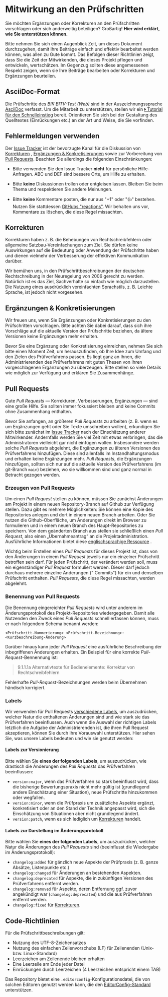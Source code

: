 # Mitwirkung an den Prüfschritten

Sie möchten Ergänzungen oder Korrekturen an den Prüfschritten vorschlagen oder sich anderweitig beteiligen?
Großartig! **Hier wird erklärt, wie Sie unterstützen können.**

Bitte nehmen Sie sich einen Augenblick Zeit, um dieses Dokument durchzugehen, damit
Ihre Beiträge einfach und effektiv
bearbeitet werden können, was allen zu Gute kommt. Das Befolgen dieser Richtlinien zeigt, dass Sie die Zeit der
Mitwirkenden, die dieses Projekt pflegen und entwickeln,
wertschätzen. Im Gegenzug sollten diese angemessenen Respekt zeigen, wenn sie Ihre Beiträge bearbeiten oder Korrekturen
und Ergänzungen beurteilen.

## AsciiDoc-Format

Die Prüfschritte des *BIK BITV-Test (Web)* sind in der Auszeichnungssprache [AsciiDoc](https://asciidoc.org) verfasst.
Um die Mitarbeit zu unterstützen, stellen wir
ein [🞂 Tutorial für den Schnelleinstieg](/support/AsciiDoc/AsciiDoc%20Tutorial.adoc)
bereit.
Orientieren Sie sich bei der Gestaltung des Quelltextes (Einrückungen etc.) an der Art und Weise, die Sie vorfinden.

## Fehlermeldungen verwenden

Der [Issue Tracker](https://github.com/BIK-BITV/BIK-App-Test/issues) ist der bevorzugte
Kanal für die Diskussion von [Korrekturen](#korrekturen)
, [Ergänzungen & Konkretisierungen](#erg%C3%A4nzungen--konkretisierungen)
sowie zur Vorbereitung von [Pull Requests](#pull-requests). Beachten Sie allerdings die
folgenden Einschränkungen:

* Bitte verwenden Sie den Issue Tracker **nicht** für persönliche Hilfe-Anfragen.
  ABC und DEF sind bessere Orte, um Hilfe zu erhalten.

* Bitte **keine** Diskussionen trollen oder entgleisen lassen. Bleiben Sie beim Thema und respektieren Sie andere
  Meinungen.

* Bitte **keine** Kommentare posten, die nur aus "+1" oder ":thumbsup:" bestehen. Nutzen Sie stattdessen
  [GitHubs "reactions"](https://blog.github.com/2016-03-10-add-reactions-to-pull-requests-issues-and-comments/).
  Wir behalten uns vor, Kommentare zu löschen, die diese Regel missachten.

## Korrekturen

Korrekturen haben z. B. die Behebungen von Rechtschreibfehlern oder allgemeine Satzbau-Vereinfachungen zum Ziel. Sie
dürfen keine Auswirkungen auf die Bedeutung oder Anwendung der Prüfschritte haben und dienen vielmehr der
Verbesserung der effektiven Kommunikation darüber.

Wir bemühen uns, in den Prüfschrittbeschreibungen der deutschen Rechtschreibung
in der
Neuregelung
von 2006 gerecht zu werden. Natürlich ist es das Ziel, Sachverhalte so einfach wie möglich darzustellen. Die Nutzung
eines ausdrücklich vereinfachten Sprachstils, z. B. Leichte Sprache, ist jedoch nicht
vorgesehen.

## Ergänzungen & Konkretisierungen

Wir freuen uns, wenn Sie Ergänzungen oder Konkretisierungen zu den Prüfschritten vorschlagen. Bitte achten Sie dabei
darauf,
dass sich ihre Vorschläge auf die aktuelle Version der Prüfschritte beziehen, da ältere Versionen keine
Ergänzungen mehr erhalten.

Bevor Sie eine Ergänzung oder Konkretisierung einreichen, nehmen Sie sich bitte einen Moment Zeit, um herauszufinden,
ob Ihre Idee zum Umfang und den Zielen des Prüfverfahrens passen. Es liegt ganz an Ihnen, die Administrierenden des
Prüfverfahrens mit guten Thesen von Ihren vorgeschlagenen Ergänzungen zu überzeugen. Bitte stellen so viele Details wie
möglich zur Verfügung und erklären Sie Zusammenhänge.

## Pull Requests

Gute _Pull Requests_ — Korrekturen, Verbesserungen, Ergänzungen — sind eine große Hilfe. Sie sollten immer fokussiert
bleiben und keine Commits ohne Zusammenhang enthalten.

Bevor Sie anfangen, an größeren *Pull Request*s zu arbeiten (z. B. wenn es um Ergänzungen geht oder Sie Texte
umschreiben
wollen), erkundigen Sie sich bitte zunächst
im [Issue Tracker](https://github.com/BIK-BITV/BIK-App-Test/issues) nach der Einschätzung anderer Mitwirkender.
Andernfalls werden Sie viel Zeit mit etwas
verbringen, das die Administratoren vielleicht gar nicht einfügen wollen.
Insbesondere werden solche _Pull Requests_ abgelehnt, die Ergänzungen zu älteren Versionen des Prüfverfahrens
hinzufügen.
Diese sind allenfalls im Instandhaltungsmodus und erhalten keine Ergänzungen mehr. *Pull Requests*, die Ergänzungen
hinzufügen, sollten sich nur auf die aktuelle Version des Prüfverfahrens (im git-Branch `main`) beziehen, wo sie
willkommen sind und
ganz normal in Betracht gezogen werden.

### Erzeugen von Pull Requests

Um einen *Pull Request* stellen zu können, müssen Sie zunächst Änderungen am Projekt in einem neuen Repository-Branch
auf Github zur Verfügung stellen. Dazu gibt es mehrere Möglichkeiten: Sie können eine Kopie des Repositories anlegen und
dort in einem neuen Branch arbeiten. Oder Sie nutzen die Github-Oberfläche, um Änderungen direkt im Browser zu
formulieren und in einem neuen Branch des Haupt-Repositories zu speichern. Von dem geänderten Branch aus stellen sie
schließlich einen *Pull Request*, also einen „Übernahmeantrag“ an die Projektadministration. Ausführliche Informationen
bietet
diese [englischsprachige Ressource](https://docs.github.com/en/pull-requests/collaborating-with-pull-requests/proposing-changes-to-your-work-with-pull-requests/about-pull-requests)
.

Wichtig beim Erstellen eines *Pull Requests* für dieses Projekt ist, dass von den Änderungen in einem *Pull Request*
jeweils nur
ein einzelner Prüfschritt betroffen sein darf. Für jeden Prüfschritt, der verändert werden soll, muss ein
eigenständiger *Pull Request* formuliert werden. Dieser darf jedoch durchaus mehrere einzelne Änderungen ("
Commits") für ein und denselben Prüfschritt enthalten. *Pull Requests*, die diese Regel missachten, werden abgelehnt.

### Benennung von Pull Requests

Die Benennung eingereichter *Pull Requests* wird unter anderem im Änderungsprotokoll des Projekt-Repositories
wiedergegeben. Damit alle Nutzenden den Zweck eines *Pull Requests* schnell erfassen können, muss er nach folgendem
Schema benannt werden:

```
<Prüfschritt-Nummerierung> <Prüfschritt-Bezeichnung>: <Kurzbeschreibung-Änderung>
```

Darüber hinaus kann jeder *Pull Request* eine ausführliche Beschreibung der inbegriffenen Änderungen erhalten. Ein
Beispiel für eine korrekte *Pull-Request*-Bennennung ist:

> 9.1.1.1a Alternativtexte für Bedienelemente: Korrektur von Rechtschreibfehlern

Fehlerhafte *Pull-Request*-Bezeichnungen werden beim Übernehmen händisch korrigiert.

### Labels

Wir verwenden für Pull Requests [verschiedene Labels](https://github.com/BIK-BITV/BIK-App-Test/labels), um auszudrücken,
welcher Natur die enthaltenen Änderungen sind und
wie stark sie das Prüfverfahren beeinflussen. Auch wenn die Auswahl der richtigen Labels letztlich die Aufgabe der
Administrierenden ist, die ihren Pull Request akzeptieren, können Sie durch Ihre Vorauswahl unterstützen. Hier sehen
Sie, was unsere Labels bedeuten und wie sie genutzt werden:

#### Labels zur Versionierung

Bitte wählen Sie **eines der folgenden Labels**, um auszudrücken, wie drastisch die Änderungen des *Pull Requests* das
Prüfverfahren beeinflussen:

* `version:major`, wenn das Prüfverfahren so stark beeinflusst wird, dass die bisherige
  Bewertungspraxis nicht mehr gültig ist (grundlegend andere Einschätzung einer
  Situation), neue Prüfschritte hinzukommen oder wegfallen.
* `version:minor`, wenn die Prüfpraxis um zusätzliche Aspekte ergänzt, konkretisiert oder an den Stand der Technik
  angepasst wird, sich die Einschätzung von Situationen aber nicht grundlegend ändert.
* `version:patch`, wenn es sich lediglich um [Korrekturen](#korrekturen) handelt.

#### Labels zur Darstellung im Änderungsprotokoll

Bitte wählen Sie **eines der folgenden Labels**, um auszudrücken, welcher Natur die Änderungen des *Pull Requests*
sind (beeinflusst die Wiedergabe im Änderungsprotokoll):

* `changelog:added` für gänzlich neue Aspekte der Prüfpraxis (z. B. ganze Absätze, Listenpunkte etc.)
* `changelog:changed` für Änderungen an bestehenden Aspekten.
* `changelog:deprecated` für Aspekte, die in zukünftigen Versionen des Prüfverfahrens entfernt werden.
* `changelog:removed` für Aspekte, deren Entfernung ggf. zuvor angekündigt war (`changelog:deprecated`) und die aus
  Prüfverfahren entfernt werden.
* `changelog:fixed` für [Korrekturen](#korrekturen).

## Code-Richtlinien

Für die Prüfschrittbeschreibungen gilt:

* Nutzung des UTF-8-Zeichensatzes
* Nutzung des einfachen Zeilenvorschubs (LF) für Zeilenenden (Unix- bzw. Linux-Standard)
* Leerzeichen am Zeilenende bleiben erhalten
* Eine Leerzeile am Ende jeder Datei
* Einrückungen durch Leerzeichen (4 Leerzeichen entspricht einem TAB)

Das Repository bietet eine `.editorconfig`-Konfigurationsdatei, die von solchen Editoren genutzt werden kann, die
den [EditorConfig-Standard](https://editorconfig.org) unterstützen.
